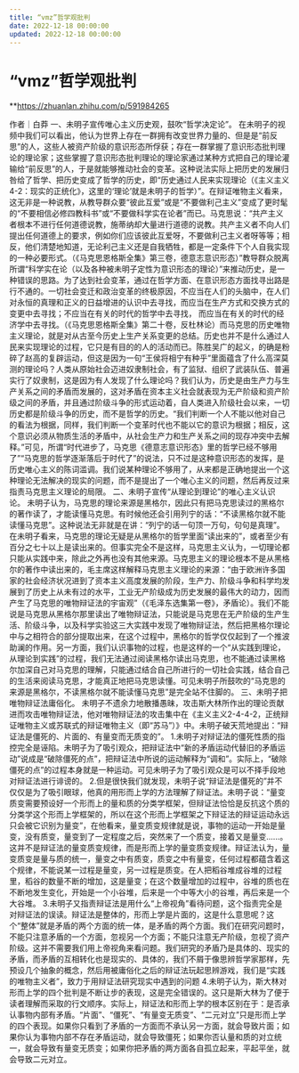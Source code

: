 ```yaml
---
title: “vmz”哲学观批判
date: 2022-12-18 00:00:00
updated: 2022-12-18 00:00:00
---
```


# “vmz”哲学观批判

**https://zhuanlan.zhihu.com/p/591984265

作者｜白莽
一、未明子宣传唯心主义历史观，鼓吹“哲学决定论”。
在未明子的视频中我们可以看出，他认为世界上存在一群拥有改变世界力量的、但是是“前反思”的人，这些人被资产阶级的意识形态所俘获；存在一群掌握了意识形态批判理论的理论家；这些掌握了意识形态批判理论的理论家通过某种方式把自己的理论灌输给“前反思”的人，于是就能够推动社会的变革。这种说法实际上把历史的发展归咎给了哲学、把历史变成了哲学的历史，即“历史通过人民来实现理论（《主义主义4-2：现实的正统化》，这里的‘理论’就是未明子的哲学）”。在辩证唯物主义看来，这无非是一种说教，从教导群众要“彼此互爱”或是“不要做利己主义”变成了更时髦的“不要相信必修四教科书”或“不要做科学实在论者”而已。马克思说：“共产主义者根本不进行任何道德说教，施蒂纳却大量进行道德的说教。共产主义者不向人们提出任何道德上的要求，例如你们应该彼此互爱呀，不要做利己主义者呀等等；相反，他们清楚地知道，无论利己主义还是自我牺牲，都是一定条件下个人自我实现的一种必要形式。（《马克思恩格斯全集》第三卷，德意志意识形态）”教导群众脱离所谓“科学实在论（以及各种被未明子定性为意识形态的理论）”来推动历史，是一种错误的思路。为了达到社会变革，通过在哲学方面、在意识形态方面找寻出路是行不通的。一切社会变迁和政治变革的终极原因，不应当在人们的头脑中，在人们对永恒的真理和正义的日益增进的认识中去寻找，而应当在生产方式和交换方式的变更中去寻找；不应当在有关的时代的哲学中去寻找， 而应当在有关的时代的经济学中去寻找。（《马克思恩格斯全集》第二十卷，反杜林论）而马克思的历史唯物主义理论，就是对从古至今历史上生产关系变更的总结。历史也并不是什么通过人民来实现理论的过程，它只是有目的的人的活动而已。陈胜吴广的起义，的确是粉碎了赵高的复辟运动，但这是因为一句“王侯将相宁有种乎”里面蕴含了什么高深莫测的理论吗？人类从原始社会迈进奴隶制社会，有了监狱、组织了武装队伍、普遍实行了奴隶制，这是因为有人发现了什么理论吗？我们认为，历史是由生产力与生产关系之间的矛盾而发展的，这对矛盾在资本主义社会就表现为无产阶级和资产阶级之间的矛盾，并且通过阶级斗争的形式运动着，自人类进入阶级社会以来，一切历史都是阶级斗争的历史，而不是哲学的历史。“我们判断一个人不能以他对自己的看法为根据，同样，我们判断一个变革时代也不能以它的意识为根据；相反，这个意识必须从物质生活的矛盾中，从社会生产力和生产关系之间的现存冲突中去解释。”可见，所谓“时代进步了，马克思《德意志意识形态》里的哲学已经不够用了”“马克思的哲学逐渐落后于时代了”的说法，只不过是这种意识形态的发挥，是历史唯心主义的陈词滥调。我们说某种理论不够用了，从来都是正确地提出一个这种理论无法解决的现实的问题，而不是提出了一个唯心主义的问题，然后再反过来指责马克思主义理论的局限。
二、未明子宣传“从理论到理论”的唯心主义认识论。
未明子认为，马克思的理论来源是黑格尔，因此只有把马克思读过的黑格尔的著作读了，才能读懂马克思。有时候他还会引用列宁的话：“不读黑格尔就不能读懂马克思”。这种说法无非就是在讲：“列宁的话一句顶一万句，句句是真理”。在未明子看来，马克思的理论无疑是从黑格尔的哲学里面“读出来的”，或者至少有百分之七十以上是读出来的。但事实完全不是这样，马克思主义认为，一切理论都只能从实践中来，除此之外再也没有其他来源。马克思主义的理论根本不是从黑格尔的著作中读出来的，毛主席这样解释马克思主义理论的来源：“由于欧洲许多国家的社会经济状况进到了资本主义高度发展的阶段，生产力、阶级斗争和科学均发展到了历史上从未有过的水平，工业无产阶级成为历史发展的最伟大的动力，因而产生了马克思的唯物辩证法的宇宙观”（《毛泽东选集第一卷》，矛盾论）。我们不能说是马克思从黑格尔那里读出了唯物辩证法，只能说是马克思在无产阶级的生产生活、阶级斗争，以及科学实验这三大实践中发现了唯物辩证法，然后把黑格尔理论中与之相符合的部分提取出来，在这个过程中，黑格尔的哲学仅仅起到了一个推波助澜的作用。另一方面，我们认识事物的过程，也是这样的一个“从实践到理论，从理论到实践”的过程，我们无法通过阅读黑格尔读出马克思，也不能通过读黑格尔加深自己对马克思的理解，只能通过结合自己所进行的一切社会实践，结合自己的生活来阅读马克思，才能真正地把马克思读懂。可见未明子所鼓吹的“马克思的来源是黑格尔，不读黑格尔就不能读懂马克思”是完全站不住脚的。
三、未明子把唯物辩证法庸俗化。
未明子不遗余力地散播愚昧，攻击斯大林所作出的理论贡献进而攻击唯物辩证法，他对唯物辩证法的攻击集中在《主义主义2-4-4-2，正统辩证唯物主义或苏联式的辩证唯物主义（即“苏马”）》中。未明子破天荒地提出：“辩证法是僵死的、片面的、有量变而无质变的”。
1.未明子对辩证法的僵死性质的指控完全是诬陷。未明子为了吸引观众，把辩证法中“新的矛盾运动代替旧的矛盾运动”说成是“破除僵死的点”，把辩证法中所说的运动解释为“调和”。实际上，“破除僵死的点”的过程本身就是一种运动。可见未明子为了吸引观众是可以不择手段地对辩证法进行诽谤的。
2.但是很快我们就发现，未明子说“辩证法是僵死的”并不仅仅是为了吸引眼球，他真的用形而上学的方法理解了辩证法。未明子说：“量变质变需要预设好一个形而上的量和质的分类学框架，但辩证法恰恰是反抗这个质的分类学这个形而上学框架的，所以在这个形而上学框架之下辩证法的辩证运动永远只会被它识别为量变”，在他看来，量变质变规律就是说，事物的运动一开始是量变，没有质变，量变到了一定程度之后，突然来了一个质变，接着又是量变......。这并不是辩证法的量变质变规律，而是形而上学的量变质变规律。辩证法认为，量变质变是量与质的统一，量变之中有质变，质变之中有量变，任何过程都蕴含着这个规律，不能说某一过程是量变，另一过程是质变。在人把稻谷堆成谷堆的过程里，稻谷的数量不断的增加，这是量变；在这个数量增加的过程中，谷堆的质也在不断地发生变化，开始是一个小谷堆，后来是一个中等大小的谷堆，再后来是一个大谷堆。
3.未明子又指责辩证法是用什么“上帝视角”看待问题，这个指责完全是对辩证法的误读。辩证法是整体的，形而上学是片面的，这是什么意思呢？这个“整体”就是矛盾的两个方面的统一体，是矛盾的两个方面。我们在研究问题时，不能只注意矛盾的一个方面，忽视另一个方面；不能只注意无产阶级，忽视了资产阶级。这并不需要我们用上帝视角来看问题。我们研究的矛盾乃是具体的、现实的矛盾，而矛盾的互相转化也是现实的、具体的，我们不屑于像思辨哲学家那样，先预设几个抽象的概念，然后用被庸俗化之后的辩证法玩起思辨游戏，我们是“实践的唯物主义者”，致力于用辩证法研究现实中遇到的问题
4.未明子认为，斯大林对形而上学的四个批判是不断让步的表现，这是完全错误的。这只是斯大林为了便于读者理解而采取的行文顺序。实际上，辩证法和形而上学的根本区别在于：是否承认事物内部有矛盾。“片面”、“僵死”、“有量变无质变”、“二元对立”只是形而上学的四个表现。如果你只看到了矛盾的一方面而不承认另一方面，就会导致片面；如果你认为事物内部不存在矛盾运动，就会导致僵死；如果你否认量和质的对立统一，就会导致有量变无质变；如果你把矛盾的两方面各自孤立起来，平起平坐，就会导致二元对立。

